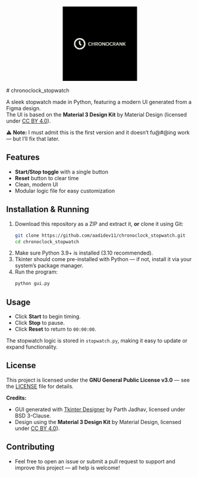 <p align="center">
  <img src="logo.png" alt="chronoclock_stopwatch Logo" width="200"/>
</p>
# chronoclock_stopwatch

A sleek stopwatch made in Python, featuring a modern UI generated from a Figma design.  
The UI is based on the **Material 3 Design Kit** by Material Design (licensed under [CC BY 4.0](https://creativecommons.org/licenses/by/4.0/)).

⚠ **Note:** I must admit this is the first version and it doesn’t fu@#@ing work — but I’ll fix that later.

## Features
- **Start/Stop toggle** with a single button  
- **Reset** button to clear time  
- Clean, modern UI 
- Modular logic file for easy customization

## Installation & Running
1. Download this repository as a ZIP and extract it, **or** clone it using Git:  
   ```bash
   git clone https://github.com/aadidev11/chronoclock_stopwatch.git
   cd chronoclock_stopwatch
   ```
2. Make sure Python 3.9+ is installed (3.10 recommended).  
3. Tkinter should come pre-installed with Python — if not, install it via your system’s package manager.  
4. Run the program:  
   ```bash
   python gui.py
   ```

## Usage
- Click **Start** to begin timing.  
- Click **Stop** to pause.  
- Click **Reset** to return to `00:00:00`.

The stopwatch logic is stored in `stopwatch.py`, making it easy to update or expand functionality.

## License
This project is licensed under the **GNU General Public License v3.0** — see the [LICENSE](LICENSE) file for details.

**Credits:**  
- GUI generated with [Tkinter Designer](https://github.com/ParthJadhav/Tkinter-Designer) by Parth Jadhav, licensed under BSD 3-Clause.  
- Design using the **Material 3 Design Kit** by Material Design, licensed under [CC BY 4.0](https://creativecommons.org/licenses/by/4.0/)).
## Contributing
- Feel free to open an issue or submit a pull request to support and improve this project — all help is welcome!

